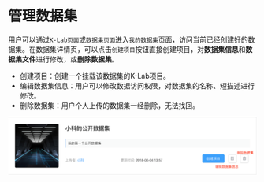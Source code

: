 # 管理数据集

用户可以通过`K-Lab页面`或`数据集页面`进入`我的数据集`页面，访问当前已经创建好的数据集。在数据集详情页，可以点击`创建项目`按钮直接创建项目，对**数据集信息**和**数据集文件**进行修改，或**删除数据集**。

* 创建项目：创建一个挂载该数据集的K-Lab项目。
* 编辑数据集信息：用户可以修改数据访问权限，对数据集的名称、短描述进行修改。
* 删除数据集：用户个人上传的数据集一经删除，无法找回。
 
 ![image description](/image/数据集信息.png)
